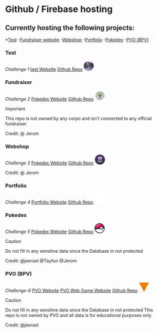 # Github / Firebase hosting

## Currently hosting the following projects:
*[Test](#Test)
-[Fundraiser website](#Fundraiser)
-[Webshop](#Webshop)
-[Portfolio](#Portfolio)
-[Pokedex](#Pokedex)
-[PVO (BPV)](#PVO (BPV))
<br>
### Test
*Challenge 1*
[test Website](https://tijl-pleuger-vista.github.io/website.github.io/public/test/)
[Github Repo](https://github.com/Tijl-Pleuger-Vista/project-1)
![Picture of a pokemon](test.png)

### Fundraiser
*Challenge 2*
[Pokedex Website](https://tijl-pleuger-vista.github.io/website.github.io/public/team-trees/)
[Github Repo](https://github.com/Tijl-Pleuger-Vista/project-2)
![Picture of a pokemon](teamtree.png)

> [!IMPORTANT]
> This repo is not owned by any corpo and isn't connected to any official fundraiser

Credit: 
@ Jerom

### Webshop
*Challenge 3*
[Pokedex Website](https://tijl-pleuger-vista.github.io/website.github.io/public/webshop/)
[Github Repo](https://github.com/Tijl-Pleuger-Vista/project-3)
![Picture of a man in a suit](webshop.png)

Credit: 
@ Jerom

### Portfolio
*Challenge 4*
[Portfolio Website](https://headbodyscript.github.io/ign-index)
[Github Repo](https://github.com/Tijl-Pleuger-Vista/project-4)
![The HeadBodyScript Logo](portfolio.png)

### Pokedex
*Challenge 5*
[Pokedex Website](https://tijl-pleuger-vista.github.io/website.github.io/public/pokedex/)
[Github Repo](https://github.com/Tijl-Pleuger-Vista/project-5)
![Picture of a pokemon](pokedex.png)

> [!CAUTION]
> Do not fill in any sensitive data since the Database in not protected

Credit: 
@jeerast @Tayfun @Jerom

### PVO (BPV)
*Challenge-6*
[PVO Website](https://tijl-pleuger-vista.github.io/website.github.io/public/leet-handbook/)
[PVO Web Game Website](https://tijl-pleuger-vista.github.io/website.github.io/public/leet-game/)
[Github Repo](https://github.com/Tijl-Pleuger-Vista/project-6)
![Logo from PVO](pvo.png)

> [!CAUTION]
> Do not fill in any sensitive data since the Database in not protected
> This repo is not owned by PVO and all data is for educational purposes only

Credit: 
@jeerast
